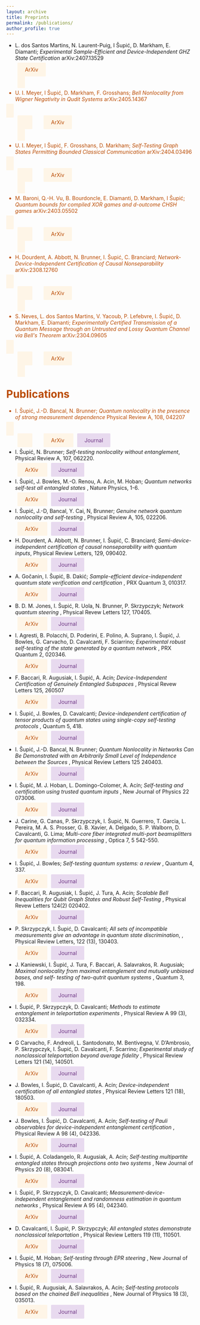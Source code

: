 ```yaml
---
layout: archive 
title: Preprints 
permalink: /publications/
author_profile: true
---
```

- L. dos Santos Martins, N. Laurent-Puig,   I Šupić, D. Markham,  E. Diamanti; *Experimental Sample-Efficient and Device-Independent GHZ State Certification* arXiv:2407.13529

  
<a  href="https://arxiv.org/abs/2407.13529"
      style="
        padding: 10px 20px;
        background-color: #fef5e7;
        color: #BA4A00;
        border: none;
        border-radius: 2px;
        cursor: pointer;
        transition: background-color 0.3s ease;
        text-decoration: none;
        margin-left: 30px;
      "
      onmouseover="this.style.backgroundColor='#eb984e'"
      onmouseout="this.style.backgroundColor='#f5cba7'"
    >
      ArXiv


- U. I. Meyer,  I Šupić, D. Markham,  F. Grosshans; *Bell Nonlocality from Wigner Negativity in Qudit Systems* arXiv:2405.14367

  
<a  href="https://arxiv.org/abs/2405.14367"
      style="
        padding: 10px 20px;
        background-color: #fef5e7;
        color: #BA4A00;
        border: none;
        border-radius: 2px;
        cursor: pointer;
        transition: background-color 0.3s ease;
        text-decoration: none;
        margin-left: 30px;
      "
      onmouseover="this.style.backgroundColor='#eb984e'"
      onmouseout="this.style.backgroundColor='#f5cba7'"
    >
      ArXiv
- U. I. Meyer,  I Šupić,  F. Grosshans, D. Markham; *Self-Testing Graph States Permitting Bounded Classical Communication* arXiv:2404.03496

  
<a  href="https://arxiv.org/abs/2404.03496"
      style="
        padding: 10px 20px;
        background-color: #fef5e7;
        color: #BA4A00;
        border: none;
        border-radius: 2px;
        cursor: pointer;
        transition: background-color 0.3s ease;
        text-decoration: none;
        margin-left: 30px;
      "
      onmouseover="this.style.backgroundColor='#eb984e'"
      onmouseout="this.style.backgroundColor='#f5cba7'"
    >
      ArXiv



- M. Baroni, Q.-H. Vu, B. Bourdoncle, E. Diamanti, D. Markham, I Šupić; *Quantum bounds for compiled XOR games and d-outcome CHSH games* arXiv:2403.05502

  
<a  href="https://arxiv.org/abs/2403.05502"
      style="
        padding: 10px 20px;
        background-color: #fef5e7;
        color: #BA4A00;
        border: none;
        border-radius: 2px;
        cursor: pointer;
        transition: background-color 0.3s ease;
        text-decoration: none;
        margin-left: 30px;
      "
      onmouseover="this.style.backgroundColor='#eb984e'"
      onmouseout="this.style.backgroundColor='#f5cba7'"
    >
      ArXiv
    
- H. Dourdent, A. Abbott, N. Brunner, I. Šupić, C. Branciard; *Network-Device-Independent Certification of Causal Nonseparability* arXiv:2308.12760
  
<a
      href="https://arxiv.org/abs/2308.12760"
      style="
        padding: 10px 20px;
        background-color: #fef5e7;
        color: #BA4A00;
        border: none;
        border-radius: 2px;
        cursor: pointer;
        transition: background-color 0.3s ease;
        text-decoration: none;
        margin-left: 30px;
      "
      onmouseover="this.style.backgroundColor='#eb984e'"
      onmouseout="this.style.backgroundColor='#f5cba7'"
    >
      ArXiv
  
- S. Neves, L. dos Santos Martins, V. Yacoub, P. Lefebvre, I. Šupić, D. Markham, E. Diamanti; *Experimentally Certified Transmission of a Quantum Message through an Untrusted and Lossy Quantum Channel via Bell's Theorem* arXiv:2304.09605 

<a
      href="https://arxiv.org/abs/2304.09605"
      style="
        padding: 10px 20px;
        background-color: #fef5e7;
        color: #BA4A00;
        border: none;
        border-radius: 2px;
        cursor: pointer;
        transition: background-color 0.3s ease;
        text-decoration: none;
        margin-left: 30px;
      "
      onmouseover="this.style.backgroundColor='#eb984e'"
      onmouseout="this.style.backgroundColor='#f5cba7'"
    >
      ArXiv








# Publications
- I. Šupić, J.-D. Bancal, N. Brunner; *Quantum nonlocality in the presence of strong measurement dependence*  Physical Review A, 108, 042207

<a
      href="https://arxiv.org/abs/2209.02337"
      style="
        padding: 10px 20px;
        background-color: #fef5e7;
        color: #BA4A00;
        border: none;
        border-radius: 2px;
        cursor: pointer;
        transition: background-color 0.3s ease;
        text-decoration: none;
        margin-left: 30px;
      "
      onmouseover="this.style.backgroundColor='#eb984e'"
      onmouseout="this.style.backgroundColor='#f5cba7'"
    >
      ArXiv
 </a>
    <a
      href="https://journals.aps.org/pra/abstract/10.1103/PhysRevA.108.042207"
      style="
        padding: 10px 20px;
        background-color: #e8daef;
        color: #6C3483;
        border: none;
        border-radius: 2px;
        cursor: pointer;
        transition: background-color 0.3s ease;
        text-decoration: none;
        margin-left: 10px;
      "
      onmouseover="this.style.backgroundColor='#bb8fce'"
      onmouseout="this.style.backgroundColor='#d2b4de'"
    >
      Journal
    </a>
  
- I. Šupić, N. Brunner; *Self-testing nonlocality without entanglement*,  Physical Review
A, 107, 062220.

<a
      href="https://arxiv.org/abs/2203.13171"
      style="
        padding: 10px 20px;
        background-color: #fef5e7;
        color: #BA4A00;
        border: none;
        border-radius: 2px;
        cursor: pointer;
        transition: background-color 0.3s ease;
        text-decoration: none;
        margin-left: 30px;
      "
      onmouseover="this.style.backgroundColor='#eb984e'"
      onmouseout="this.style.backgroundColor='#f5cba7'"
    >
      ArXiv
 </a>
    <a
      href="https://journals.aps.org/pra/abstract/10.1103/PhysRevA.107.062220"
      style="
        padding: 10px 20px;
        background-color: #e8daef;
        color: #6C3483;
        border: none;
        border-radius: 2px;
        cursor: pointer;
        transition: background-color 0.3s ease;
        text-decoration: none;
        margin-left: 10px;
      "
      onmouseover="this.style.backgroundColor='#bb8fce'"
      onmouseout="this.style.backgroundColor='#d2b4de'"
    >
      Journal
    </a>
    
- I. Šupić, J. Bowles, M.-O. Renou, A. Acin, M. Hoban; *Quantum networks self-test all entangled states* , Nature Physics, 1-6.

<a
      href="https://arxiv.org/abs/2201.05032"
      style="
        padding: 10px 20px;
        background-color: #fef5e7;
        color: #BA4A00;
        border: none;
        border-radius: 2px;
        cursor: pointer;
        transition: background-color 0.3s ease;
        text-decoration: none;
        margin-left: 30px;
      "
      onmouseover="this.style.backgroundColor='#eb984e'"
      onmouseout="this.style.backgroundColor='#f5cba7'"
    >
      ArXiv
 </a>
    <a
      href="https://www.nature.com/articles/s41567-023-01945-4"
      style="
        padding: 10px 20px;
        background-color: #e8daef;
        color: #6C3483;
        border: none;
        border-radius: 2px;
        cursor: pointer;
        transition: background-color 0.3s ease;
        text-decoration: none;
        margin-left: 10px;
      "
      onmouseover="this.style.backgroundColor='#bb8fce'"
      onmouseout="this.style.backgroundColor='#d2b4de'"
    >
      Journal
    </a>
    
- I. Šupić, J.-D, Bancal, Y. Cai, N, Brunner; *Genuine network quantum nonlocality and self-testing* , Physical Review A, 105, 022206.

<a
      href="https://arxiv.org/abs/2105.12341"
      style="
        padding: 10px 20px;
        background-color: #fef5e7;
        color: #BA4A00;
        border: none;
        border-radius: 2px;
        cursor: pointer;
        transition: background-color 0.3s ease;
        text-decoration: none;
        margin-left: 30px;
      "
      onmouseover="this.style.backgroundColor='#eb984e'"
      onmouseout="this.style.backgroundColor='#f5cba7'"
    >
      ArXiv
 </a>
    <a
      href="https://journals.aps.org/pra/abstract/10.1103/PhysRevA.105.022206"
      style="
        padding: 10px 20px;
        background-color: #e8daef;
        color: #6C3483;
        border: none;
        border-radius: 2px;
        cursor: pointer;
        transition: background-color 0.3s ease;
        text-decoration: none;
        margin-left: 10px;
      "
      onmouseover="this.style.backgroundColor='#bb8fce'"
      onmouseout="this.style.backgroundColor='#d2b4de'"
    >
      Journal
    </a>
    
- H. Dourdent, A. Abbott, N. Brunner, I. Šupić, C. Branciard; *Semi-device-independent certification of causal nonseparability with quantum inputs*, Physical Review Letters, 129, 090402.

<a
      href="https://arxiv.org/abs/2107.10877"
      style="
        padding: 10px 20px;
        background-color: #fef5e7;
        color: #BA4A00;
        border: none;
        border-radius: 2px;
        cursor: pointer;
        transition: background-color 0.3s ease;
        text-decoration: none;
        margin-left: 30px;
      "
      onmouseover="this.style.backgroundColor='#eb984e'"
      onmouseout="this.style.backgroundColor='#f5cba7'"
    >
      ArXiv
 </a>
    <a
      href="https://journals.aps.org/prl/abstract/10.1103/PhysRevLett.129.090402"
      style="
        padding: 10px 20px;
        background-color: #e8daef;
        color: #6C3483;
        border: none;
        border-radius: 2px;
        cursor: pointer;
        transition: background-color 0.3s ease;
        text-decoration: none;
        margin-left: 10px;
      "
      onmouseover="this.style.backgroundColor='#bb8fce'"
      onmouseout="this.style.backgroundColor='#d2b4de'"
    >
      Journal
    </a>
    
- A. Gočanin, I. Šupić, B. Dakić; *Sample-efficient device-independent quantum state verification and certification* , PRX Quantum 3, 010317.

<a
      href="https://arxiv.org/abs/2105.05832"
      style="
        padding: 10px 20px;
        background-color: #fef5e7;
        color: #BA4A00;
        border: none;
        border-radius: 2px;
        cursor: pointer;
        transition: background-color 0.3s ease;
        text-decoration: none;
        margin-left: 30px;
      "
      onmouseover="this.style.backgroundColor='#eb984e'"
      onmouseout="this.style.backgroundColor='#f5cba7'"
    >
      ArXiv
 </a>
    <a
      href="https://journals.aps.org/prxquantum/abstract/10.1103/PRXQuantum.3.010317"
      style="
        padding: 10px 20px;
        background-color: #e8daef;
        color: #6C3483;
        border: none;
        border-radius: 2px;
        cursor: pointer;
        transition: background-color 0.3s ease;
        text-decoration: none;
        margin-left: 10px;
      "
      onmouseover="this.style.backgroundColor='#bb8fce'"
      onmouseout="this.style.backgroundColor='#d2b4de'"
    >
      Journal
    </a>
    
- B. D. M. Jones, I. Šupić, R. Uola, N. Brunner, P. Skrzypczyk; *Network quantum steering* , Physical Revew Letters 127, 170405.

<a
      href="https://arxiv.org/abs/2106.04482"
      style="
        padding: 10px 20px;
        background-color: #fef5e7;
        color: #BA4A00;
        border: none;
        border-radius: 2px;
        cursor: pointer;
        transition: background-color 0.3s ease;
        text-decoration: none;
        margin-left: 30px;
      "
      onmouseover="this.style.backgroundColor='#eb984e'"
      onmouseout="this.style.backgroundColor='#f5cba7'"
    >
      ArXiv
 </a>
    <a
      href="https://journals.aps.org/prl/abstract/10.1103/PhysRevLett.127.170405"
      style="
        padding: 10px 20px;
        background-color: #e8daef;
        color: #6C3483;
        border: none;
        border-radius: 2px;
        cursor: pointer;
        transition: background-color 0.3s ease;
        text-decoration: none;
        margin-left: 10px;
      "
      onmouseover="this.style.backgroundColor='#bb8fce'"
      onmouseout="this.style.backgroundColor='#d2b4de'"
    >
      Journal
    </a>
    
- I. Agresti, B. Polacchi, D. Poderini, E. Polino, A. Suprano, I. Šupić, J. Bowles, G. Carvacho, D. Cavalcanti, F. Sciarrino; *Experimental robust self-testing of the state generated by a quantum network* , PRX Quantum 2, 020346.

<a
      href="https://arxiv.org/abs/2010.07737"
      style="
        padding: 10px 20px;
        background-color: #fef5e7;
        color: #BA4A00;
        border: none;
        border-radius: 2px;
        cursor: pointer;
        transition: background-color 0.3s ease;
        text-decoration: none;
        margin-left: 30px;
      "
      onmouseover="this.style.backgroundColor='#eb984e'"
      onmouseout="this.style.backgroundColor='#f5cba7'"
    >
      ArXiv
 </a>
    <a
      href="https://journals.aps.org/prxquantum/abstract/10.1103/PRXQuantum.2.020346"
      style="
        padding: 10px 20px;
        background-color: #e8daef;
        color: #6C3483;
        border: none;
        border-radius: 2px;
        cursor: pointer;
        transition: background-color 0.3s ease;
        text-decoration: none;
        margin-left: 10px;
      "
      onmouseover="this.style.backgroundColor='#bb8fce'"
      onmouseout="this.style.backgroundColor='#d2b4de'"
    >
      Journal
    </a>
    
- F. Baccari, R. Augusiak, I. Šupić, A. Acín; *Device-Independent Certification of Genuinely Entangled Subspaces* , Physical Revew Letters 125, 260507 

<a
      href="https://arxiv.org/abs/2003.02285"
      style="
        padding: 10px 20px;
        background-color: #fef5e7;
        color: #BA4A00;
        border: none;
        border-radius: 2px;
        cursor: pointer;
        transition: background-color 0.3s ease;
        text-decoration: none;
        margin-left: 30px;
      "
      onmouseover="this.style.backgroundColor='#eb984e'"
      onmouseout="this.style.backgroundColor='#f5cba7'"
    >
      ArXiv
 </a>
    <a
      href="https://journals.aps.org/prl/abstract/10.1103/PhysRevLett.125.260507"
      style="
        padding: 10px 20px;
        background-color: #e8daef;
        color: #6C3483;
        border: none;
        border-radius: 2px;
        cursor: pointer;
        transition: background-color 0.3s ease;
        text-decoration: none;
        margin-left: 10px;
      "
      onmouseover="this.style.backgroundColor='#bb8fce'"
      onmouseout="this.style.backgroundColor='#d2b4de'"
    >
      Journal
    </a>
    
- I. Šupić, J. Bowles, D. Cavalcanti;  *Device-independent certification of tensor products of quantum states using single-copy self-testing protocols* , Quantum 5, 418. 

<a
      href="https://arxiv.org/abs/1909.12759"
      style="
        padding: 10px 20px;
        background-color: #fef5e7;
        color: #BA4A00;
        border: none;
        border-radius: 2px;
        cursor: pointer;
        transition: background-color 0.3s ease;
        text-decoration: none;
        margin-left: 30px;
      "
      onmouseover="this.style.backgroundColor='#eb984e'"
      onmouseout="this.style.backgroundColor='#f5cba7'"
    >
      ArXiv
 </a>
    <a
      href="https://quantum-journal.org/papers/q-2021-03-23-418/"
      style="
        padding: 10px 20px;
        background-color: #e8daef;
        color: #6C3483;
        border: none;
        border-radius: 2px;
        cursor: pointer;
        transition: background-color 0.3s ease;
        text-decoration: none;
        margin-left: 10px;
      "
      onmouseover="this.style.backgroundColor='#bb8fce'"
      onmouseout="this.style.backgroundColor='#d2b4de'"
    >
      Journal
    </a>

- I. Šupić, J.-D. Bancal, N. Brunner; *Quantum Nonlocality in Networks Can Be Demonstrated with an Arbitrarily Small Level of Independence between the Sources* , Physical Review Letters 125 240403.

<a
      href="https://arxiv.org/abs/2007.12950"
      style="
        padding: 10px 20px;
        background-color: #fef5e7;
        color: #BA4A00;
        border: none;
        border-radius: 2px;
        cursor: pointer;
        transition: background-color 0.3s ease;
        text-decoration: none;
        margin-left: 30px;
      "
      onmouseover="this.style.backgroundColor='#eb984e'"
      onmouseout="this.style.backgroundColor='#f5cba7'"
    >
      ArXiv
 </a>
    <a
      href="https://journals.aps.org/prl/abstract/10.1103/PhysRevLett.125.240403"
      style="
        padding: 10px 20px;
        background-color: #e8daef;
        color: #6C3483;
        border: none;
        border-radius: 2px;
        cursor: pointer;
        transition: background-color 0.3s ease;
        text-decoration: none;
        margin-left: 10px;
      "
      onmouseover="this.style.backgroundColor='#bb8fce'"
      onmouseout="this.style.backgroundColor='#d2b4de'"
    >
      Journal
    </a>

- I. Šupić, M. J. Hoban, L. Domingo-Colomer, A. Acín; *Self-testing and certification using trusted quantum inputs* , New Journal of Physics 22 073006.

<a
      href="https://arxiv.org/abs/1911.09395"
      style="
        padding: 10px 20px;
        background-color: #fef5e7;
        color: #BA4A00;
        border: none;
        border-radius: 2px;
        cursor: pointer;
        transition: background-color 0.3s ease;
        text-decoration: none;
        margin-left: 30px;
      "
      onmouseover="this.style.backgroundColor='#eb984e'"
      onmouseout="this.style.backgroundColor='#f5cba7'"
    >
      ArXiv
 </a>
    <a
      href="https://iopscience.iop.org/article/10.1088/1367-2630/ab90d1/meta"
      style="
        padding: 10px 20px;
        background-color: #e8daef;
        color: #6C3483;
        border: none;
        border-radius: 2px;
        cursor: pointer;
        transition: background-color 0.3s ease;
        text-decoration: none;
        margin-left: 10px;
      "
      onmouseover="this.style.backgroundColor='#bb8fce'"
      onmouseout="this.style.backgroundColor='#d2b4de'"
    >
      Journal
    </a>

- J. Carine, G. Canas, P. Skrzypczyk, I. Šupić, N. Guerrero, T. Garcia, L. Pereira, M. A. S. Prosser,
G. B. Xavier, A. Delgado, S. P. Walborn, D. Cavalcanti, G. Lima; *Multi-core fiber integrated multi-port beamsplitters for quantum information processing* , Optica 7, 5 542-550.

<a
      href="https://arxiv.org/abs/2001.11056"
      style="
        padding: 10px 20px;
        background-color: #fef5e7;
        color: #BA4A00;
        border: none;
        border-radius: 2px;
        cursor: pointer;
        transition: background-color 0.3s ease;
        text-decoration: none;
        margin-left: 30px;
      "
      onmouseover="this.style.backgroundColor='#eb984e'"
      onmouseout="this.style.backgroundColor='#f5cba7'"
    >
      ArXiv
 </a>
    <a
      href="https://opg.optica.org/optica/fulltext.cfm?uri=optica-7-5-542&id=431844"
      style="
        padding: 10px 20px;
        background-color: #e8daef;
        color: #6C3483;
        border: none;
        border-radius: 2px;
        cursor: pointer;
        transition: background-color 0.3s ease;
        text-decoration: none;
        margin-left: 10px;
      "
      onmouseover="this.style.backgroundColor='#bb8fce'"
      onmouseout="this.style.backgroundColor='#d2b4de'"
    >
      Journal
    </a>

- I. Šupić, J. Bowles; *Self-testing quantum systems: a review* ,  Quantum 4, 337.

<a
      href="https://arxiv.org/abs/1904.10042"
      style="
        padding: 10px 20px;
        background-color: #fef5e7;
        color: #BA4A00;
        border: none;
        border-radius: 2px;
        cursor: pointer;
        transition: background-color 0.3s ease;
        text-decoration: none;
        margin-left: 30px;
      "
      onmouseover="this.style.backgroundColor='#eb984e'"
      onmouseout="this.style.backgroundColor='#f5cba7'"
    >
      ArXiv
 </a>
    <a
      href="https://quantum-journal.org/papers/q-2020-09-30-337/"
      style="
        padding: 10px 20px;
        background-color: #e8daef;
        color: #6C3483;
        border: none;
        border-radius: 2px;
        cursor: pointer;
        transition: background-color 0.3s ease;
        text-decoration: none;
        margin-left: 10px;
      "
      onmouseover="this.style.backgroundColor='#bb8fce'"
      onmouseout="this.style.backgroundColor='#d2b4de'"
    >
      Journal
    </a>

- F. Baccari, R. Augusiak, I. Šupić, J. Tura, A. Acín; *Scalable Bell Inequalities for Qubit Graph States and Robust Self-Testing* , Physical Revew Letters 124(2) 020402.

<a
      href="https://arxiv.org/abs/1812.10428"
      style="
        padding: 10px 20px;
        background-color: #fef5e7;
        color: #BA4A00;
        border: none;
        border-radius: 2px;
        cursor: pointer;
        transition: background-color 0.3s ease;
        text-decoration: none;
        margin-left: 30px;
      "
      onmouseover="this.style.backgroundColor='#eb984e'"
      onmouseout="this.style.backgroundColor='#f5cba7'"
    >
      ArXiv
 </a>
    <a
      href="https://journals.aps.org/prl/abstract/10.1103/PhysRevLett.124.020402"
      style="
        padding: 10px 20px;
        background-color: #e8daef;
        color: #6C3483;
        border: none;
        border-radius: 2px;
        cursor: pointer;
        transition: background-color 0.3s ease;
        text-decoration: none;
        margin-left: 10px;
      "
      onmouseover="this.style.backgroundColor='#bb8fce'"
      onmouseout="this.style.backgroundColor='#d2b4de'"
    >
      Journal
    </a>

- P. Skrzypczyk, I. Šupić, D. Cavalcanti; *All sets of incompatible measurements give an advantage in quantum state discrimination*, , Physical Review Letters, 122 (13), 130403.

<a
      href="https://arxiv.org/abs/1901.00816"
      style="
        padding: 10px 20px;
        background-color: #fef5e7;
        color: #BA4A00;
        border: none;
        border-radius: 2px;
        cursor: pointer;
        transition: background-color 0.3s ease;
        text-decoration: none;
        margin-left: 30px;
      "
      onmouseover="this.style.backgroundColor='#eb984e'"
      onmouseout="this.style.backgroundColor='#f5cba7'"
    >
      ArXiv
 </a>
    <a
      href="https://journals.aps.org/prl/abstract/10.1103/PhysRevLett.122.130403"
      style="
        padding: 10px 20px;
        background-color: #e8daef;
        color: #6C3483;
        border: none;
        border-radius: 2px;
        cursor: pointer;
        transition: background-color 0.3s ease;
        text-decoration: none;
        margin-left: 10px;
      "
      onmouseover="this.style.backgroundColor='#bb8fce'"
      onmouseout="this.style.backgroundColor='#d2b4de'"
    >
      Journal
    </a>
    

- J. Kaniewski, I. Šupić, J. Tura, F. Baccari, A. Salavrakos, R. Augusiak; *Maximal nonlocality from maximal entanglement and mutually unbiased bases, and self- testing of two-qutrit quantum systems* , Quantum 3, 198.

<a
      href="https://arxiv.org/abs/1807.03332"
      style="
        padding: 10px 20px;
        background-color: #fef5e7;
        color: #BA4A00;
        border: none;
        border-radius: 2px;
        cursor: pointer;
        transition: background-color 0.3s ease;
        text-decoration: none;
        margin-left: 30px;
      "
      onmouseover="this.style.backgroundColor='#eb984e'"
      onmouseout="this.style.backgroundColor='#f5cba7'"
    >
      ArXiv
 </a>
    <a
      href="https://quantum-journal.org/papers/q-2019-10-24-198/"
      style="
        padding: 10px 20px;
        background-color: #e8daef;
        color: #6C3483;
        border: none;
        border-radius: 2px;
        cursor: pointer;
        transition: background-color 0.3s ease;
        text-decoration: none;
        margin-left: 10px;
      "
      onmouseover="this.style.backgroundColor='#bb8fce'"
      onmouseout="this.style.backgroundColor='#d2b4de'"
    >
      Journal
    </a>

- I. Šupić, P. Skrzypczyk, D. Cavalcanti; *Methods to estimate entanglement in teleportation experiments* , Physical Review A 99 (3), 032334.

<a
      href="https://arxiv.org/abs/1804.10612"
      style="
        padding: 10px 20px;
        background-color: #fef5e7;
        color: #BA4A00;
        border: none;
        border-radius: 2px;
        cursor: pointer;
        transition: background-color 0.3s ease;
        text-decoration: none;
        margin-left: 30px;
      "
      onmouseover="this.style.backgroundColor='#eb984e'"
      onmouseout="this.style.backgroundColor='#f5cba7'"
    >
      ArXiv
 </a>
    <a
      href="https://journals.aps.org/pra/abstract/10.1103/PhysRevA.99.032334"
      style="
        padding: 10px 20px;
        background-color: #e8daef;
        color: #6C3483;
        border: none;
        border-radius: 2px;
        cursor: pointer;
        transition: background-color 0.3s ease;
        text-decoration: none;
        margin-left: 10px;
      "
      onmouseover="this.style.backgroundColor='#bb8fce'"
      onmouseout="this.style.backgroundColor='#d2b4de'"
    >
      Journal
    </a>
  
- G Carvacho, F. Andreoli, L. Santodonato, M. Bentivegna, V. D’Ambrosio, P. Skrzypczyk, I. Šupić, D. Cavalcanti, F. Scarrino;  *Experimental study of nonclassical teleportation beyond average fidelity* , Physical Review Letters 121 (14), 140501.

<a
      href="https://arxiv.org/abs/1802.10056"
      style="
        padding: 10px 20px;
        background-color: #fef5e7;
        color: #BA4A00;
        border: none;
        border-radius: 2px;
        cursor: pointer;
        transition: background-color 0.3s ease;
        text-decoration: none;
        margin-left: 30px;
      "
      onmouseover="this.style.backgroundColor='#eb984e'"
      onmouseout="this.style.backgroundColor='#f5cba7'"
    >
      ArXiv
 </a>
    <a
      href="https://journals.aps.org/prl/abstract/10.1103/PhysRevLett.121.140501"
      style="
        padding: 10px 20px;
        background-color: #e8daef;
        color: #6C3483;
        border: none;
        border-radius: 2px;
        cursor: pointer;
        transition: background-color 0.3s ease;
        text-decoration: none;
        margin-left: 10px;
      "
      onmouseover="this.style.backgroundColor='#bb8fce'"
      onmouseout="this.style.backgroundColor='#d2b4de'"
    >
      Journal
    </a>

- J. Bowles, I. Šupić, D. Cavalcanti, A. Acín;  *Device-independent certification of all entangled states* , Physical Review Letters 121 (18), 180503.

<a
      href="https://arxiv.org/abs/1801.10444"
      style="
        padding: 10px 20px;
        background-color: #fef5e7;
        color: #BA4A00;
        border: none;
        border-radius: 2px;
        cursor: pointer;
        transition: background-color 0.3s ease;
        text-decoration: none;
        margin-left: 30px;
      "
      onmouseover="this.style.backgroundColor='#eb984e'"
      onmouseout="this.style.backgroundColor='#f5cba7'"
    >
      ArXiv
 </a>
    <a
      href="https://journals.aps.org/prl/abstract/10.1103/PhysRevLett.121.180503"
      style="
        padding: 10px 20px;
        background-color: #e8daef;
        color: #6C3483;
        border: none;
        border-radius: 2px;
        cursor: pointer;
        transition: background-color 0.3s ease;
        text-decoration: none;
        margin-left: 10px;
      "
      onmouseover="this.style.backgroundColor='#bb8fce'"
      onmouseout="this.style.backgroundColor='#d2b4de'"
    >
      Journal
    </a>

- J. Bowles, I. Šupić, D. Cavalcanti, A. Acín; *Self-testing of Pauli observables for device-independent entanglement certification*  , Physical Review A 98 (4), 042336.

<a
      href="https://arxiv.org/abs/1801.10446"
      style="
        padding: 10px 20px;
        background-color: #fef5e7;
        color: #BA4A00;
        border: none;
        border-radius: 2px;
        cursor: pointer;
        transition: background-color 0.3s ease;
        text-decoration: none;
        margin-left: 30px;
      "
      onmouseover="this.style.backgroundColor='#eb984e'"
      onmouseout="this.style.backgroundColor='#f5cba7'"
    >
      ArXiv
 </a>
    <a
      href="https://journals.aps.org/pra/abstract/10.1103/PhysRevA.98.042336"
      style="
        padding: 10px 20px;
        background-color: #e8daef;
        color: #6C3483;
        border: none;
        border-radius: 2px;
        cursor: pointer;
        transition: background-color 0.3s ease;
        text-decoration: none;
        margin-left: 10px;
      "
      onmouseover="this.style.backgroundColor='#bb8fce'"
      onmouseout="this.style.backgroundColor='#d2b4de'"
    >
      Journal
    </a>

- I. Šupić, A. Coladangelo, R. Augusiak, A. Acín; *Self-testing multipartite entangled states through projections onto two systems* , New Journal of Physics 20 (8), 083041.

<a
      href="https://arxiv.org/abs/1707.06534"
      style="
        padding: 10px 20px;
        background-color: #fef5e7;
        color: #BA4A00;
        border: none;
        border-radius: 2px;
        cursor: pointer;
        transition: background-color 0.3s ease;
        text-decoration: none;
        margin-left: 30px;
      "
      onmouseover="this.style.backgroundColor='#eb984e'"
      onmouseout="this.style.backgroundColor='#f5cba7'"
    >
      ArXiv
 </a>
    <a
      href="https://iopscience.iop.org/article/10.1088/1367-2630/aad89b/meta"
      style="
        padding: 10px 20px;
        background-color: #e8daef;
        color: #6C3483;
        border: none;
        border-radius: 2px;
        cursor: pointer;
        transition: background-color 0.3s ease;
        text-decoration: none;
        margin-left: 10px;
      "
      onmouseover="this.style.backgroundColor='#bb8fce'"
      onmouseout="this.style.backgroundColor='#d2b4de'"
    >
      Journal
    </a>

- I. Šupić, P. Skrzypczyk, D. Cavalcanti; *Measurement-device-independent entanglement and randomness estimation in quantum networks* ,  Physical Review A 95 (4), 042340.

<a
      href="https://arxiv.org/abs/1702.04752"
      style="
        padding: 10px 20px;
        background-color: #fef5e7;
        color: #BA4A00;
        border: none;
        border-radius: 2px;
        cursor: pointer;
        transition: background-color 0.3s ease;
        text-decoration: none;
        margin-left: 30px;
      "
      onmouseover="this.style.backgroundColor='#eb984e'"
      onmouseout="this.style.backgroundColor='#f5cba7'"
    >
      ArXiv
 </a>
    <a
      href="https://journals.aps.org/pra/abstract/10.1103/PhysRevA.95.042340"
      style="
        padding: 10px 20px;
        background-color: #e8daef;
        color: #6C3483;
        border: none;
        border-radius: 2px;
        cursor: pointer;
        transition: background-color 0.3s ease;
        text-decoration: none;
        margin-left: 10px;
      "
      onmouseover="this.style.backgroundColor='#bb8fce'"
      onmouseout="this.style.backgroundColor='#d2b4de'"
    >
      Journal
    </a>

- D. Cavalcanti, I. Šupić, P. Skrzypczyk; *All entangled states demonstrate nonclassical teleportation* , Physical Review Letters 119 (11), 110501.

<a
      href="https://arxiv.org/abs/1607.03249"
      style="
        padding: 10px 20px;
        background-color: #fef5e7;
        color: #BA4A00;
        border: none;
        border-radius: 2px;
        cursor: pointer;
        transition: background-color 0.3s ease;
        text-decoration: none;
        margin-left: 30px;
      "
      onmouseover="this.style.backgroundColor='#eb984e'"
      onmouseout="this.style.backgroundColor='#f5cba7'"
    >
      ArXiv
 </a>
    <a
      href="https://journals.aps.org/prl/abstract/10.1103/PhysRevLett.119.110501"
      style="
        padding: 10px 20px;
        background-color: #e8daef;
        color: #6C3483;
        border: none;
        border-radius: 2px;
        cursor: pointer;
        transition: background-color 0.3s ease;
        text-decoration: none;
        margin-left: 10px;
      "
      onmouseover="this.style.backgroundColor='#bb8fce'"
      onmouseout="this.style.backgroundColor='#d2b4de'"
    >
      Journal
    </a>

- I. Šupić, M. Hoban; *Self-testing through EPR steering* , New Journal of Physics 18 (7), 075006.

<a
      href="https://arxiv.org/abs/1601.01552"
      style="
        padding: 10px 20px;
        background-color: #fef5e7;
        color: #BA4A00;
        border: none;
        border-radius: 2px;
        cursor: pointer;
        transition: background-color 0.3s ease;
        text-decoration: none;
        margin-left: 30px;
      "
      onmouseover="this.style.backgroundColor='#eb984e'"
      onmouseout="this.style.backgroundColor='#f5cba7'"
    >
      ArXiv
 </a>
    <a
      href="https://iopscience.iop.org/article/10.1088/1367-2630/18/7/075006/meta"
      style="
        padding: 10px 20px;
        background-color: #e8daef;
        color: #6C3483;
        border: none;
        border-radius: 2px;
        cursor: pointer;
        transition: background-color 0.3s ease;
        text-decoration: none;
        margin-left: 10px;
      "
      onmouseover="this.style.backgroundColor='#bb8fce'"
      onmouseout="this.style.backgroundColor='#d2b4de'"
    >
      Journal
    </a>

- I. Šupić, R. Augusiak, A. Salavrakos, A. Acín; *Self-testing protocols based on the chained Bell inequalities* , New Journal of Physics 18 (3), 035013.

<a
      href="https://arxiv.org/abs/1511.09220"
      style="
        padding: 10px 20px;
        background-color: #fef5e7;
        color: #BA4A00;
        border: none;
        border-radius: 2px;
        cursor: pointer;
        transition: background-color 0.3s ease;
        text-decoration: none;
        margin-left: 30px;
      "
      onmouseover="this.style.backgroundColor='#eb984e'"
      onmouseout="this.style.backgroundColor='#f5cba7'"
    >
      ArXiv
 </a>
    <a
      href="https://iopscience.iop.org/article/10.1088/1367-2630/18/3/035013/meta"
      style="
        padding: 10px 20px;
        background-color: #e8daef;
        color: #6C3483;
        border: none;
        border-radius: 2px;
        cursor: pointer;
        transition: background-color 0.3s ease;
        text-decoration: none;
        margin-left: 10px;
      "
      onmouseover="this.style.backgroundColor='#bb8fce'"
      onmouseout="this.style.backgroundColor='#d2b4de'"
    >
      Journal
    </a>
    
